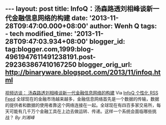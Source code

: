 --- layout: post title: InfoQ：汤森路透刘相峰谈新一代金融信息网络的构建
date: '2013-11-28T09:47:00.000+08:00' author: Wenh Q tags: - tech
modified\_time: '2013-11-28T09:47:03.934+08:00' blogger\_id:
tag:blogger.com,1999:blog-4961947611491238191.post-292363867410167250
blogger\_orig\_url: http://binaryware.blogspot.com/2013/11/infoq.html
---
[视频访谈：
汤森路透刘相峰谈新一代金融信息网络的构建](http://www.infoq.com/cn/interviews/construction-of-a-new-generation-financial-information-network)
Via [InfoQ 个性化 RSS Feed](http://www.infoq.com/cn/)
全球现在的金融市场越来越多，金融信息网络首先是一个数据的传输，数据的提供者和数据的使用者靠这个网络连接在一起。全球现在有四百多家交易所，每天可能有几千万个金融工具在上边去做运转、传递。这样一个系统会面临哪些挑战？
*By 刘湘峰*
